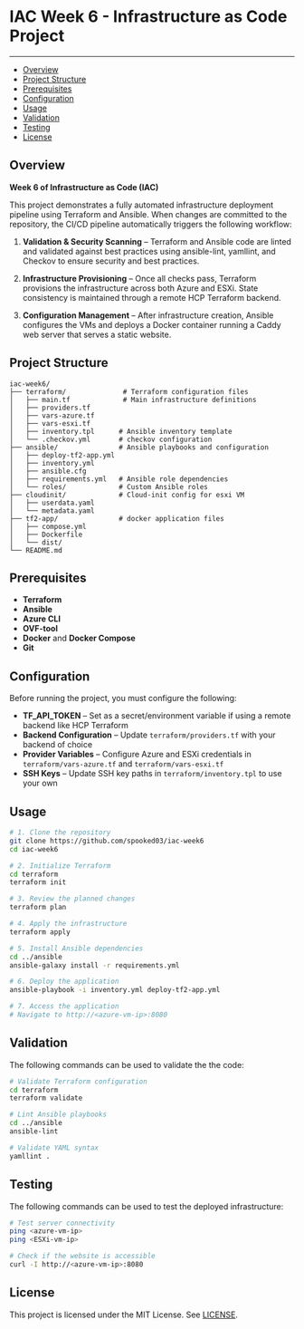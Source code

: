 # IAC Week 6 - Infrastructure as Code Project

---

- [Overview](#overview)
- [Project Structure](#project-structure)
- [Prerequisites](#prerequisites)
- [Configuration](#configuration)
- [Usage](#usage)
- [Validation](#validation)
- [Testing](#testing)
- [License](#license)

## Overview
**Week 6 of Infrastructure as Code (IAC)**

This project demonstrates a fully automated infrastructure deployment pipeline using Terraform and Ansible. When changes are committed to the repository, the CI/CD pipeline automatically triggers the following workflow:

1. **Validation & Security Scanning** – Terraform and Ansible code are linted and validated against best practices using ansible-lint, yamllint, and Checkov to ensure security and best practices.

2. **Infrastructure Provisioning** – Once all checks pass, Terraform provisions the infrastructure across both Azure and ESXi. State consistency is maintained through a remote HCP Terraform backend.

3. **Configuration Management** – After infrastructure creation, Ansible configures the VMs and deploys a Docker container running a Caddy web server that serves a static website.


## Project Structure

```
iac-week6/
├── terraform/              # Terraform configuration files
│   ├── main.tf             # Main infrastructure definitions
│   ├── providers.tf
│   ├── vars-azure.tf
│   ├── vars-esxi.tf
│   ├── inventory.tpl      # Ansible inventory template
│   └── .checkov.yml       # checkov configuration
├── ansible/               # Ansible playbooks and configuration
│   ├── deploy-tf2-app.yml
│   ├── inventory.yml
│   ├── ansible.cfg
│   ├── requirements.yml   # Ansible role dependencies
│   └── roles/             # Custom Ansible roles
├── cloudinit/             # Cloud-init config for esxi VM
│   ├── userdata.yaml
│   └── metadata.yaml
├── tf2-app/               # docker application files
│   ├── compose.yml
│   ├── Dockerfile
│   └── dist/
└── README.md
```


## Prerequisites

- **Terraform**
- **Ansible**
- **Azure CLI**
- **OVF-tool**
- **Docker** and **Docker Compose**
- **Git**


## Configuration

Before running the project, you must configure the following:

- **TF_API_TOKEN** – Set as a secret/environment variable if using a remote backend like HCP Terraform
- **Backend Configuration** – Update `terraform/providers.tf` with your backend of choice
- **Provider Variables** – Configure Azure and ESXi credentials in `terraform/vars-azure.tf` and `terraform/vars-esxi.tf`
- **SSH Keys** – Update SSH key paths in `terraform/inventory.tpl` to use your own


## Usage

```bash
# 1. Clone the repository
git clone https://github.com/spooked03/iac-week6
cd iac-week6

# 2. Initialize Terraform
cd terraform
terraform init

# 3. Review the planned changes
terraform plan

# 4. Apply the infrastructure
terraform apply

# 5. Install Ansible dependencies
cd ../ansible
ansible-galaxy install -r requirements.yml

# 6. Deploy the application
ansible-playbook -i inventory.yml deploy-tf2-app.yml

# 7. Access the application
# Navigate to http://<azure-vm-ip>:8080
```


## Validation

The following commands can be used to validate the the code:

```bash
# Validate Terraform configuration
cd terraform
terraform validate

# Lint Ansible playbooks
cd ../ansible
ansible-lint

# Validate YAML syntax
yamllint .
```

## Testing

The following commands can be used to test the deployed infrastructure:

```bash
# Test server connectivity
ping <azure-vm-ip>
ping <ESXi-vm-ip>

# Check if the website is accessible
curl -I http://<azure-vm-ip>:8080
```

## License

This project is licensed under the MIT License. See [LICENSE](LICENSE).
